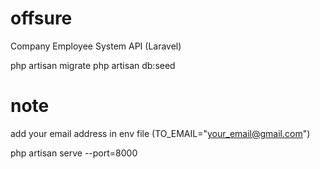 # offsure
Company Employee System API (Laravel)

php artisan migrate
php artisan db:seed

# note
add your email address in env file (TO_EMAIL="your_email@gmail.com")

php artisan serve --port=8000
